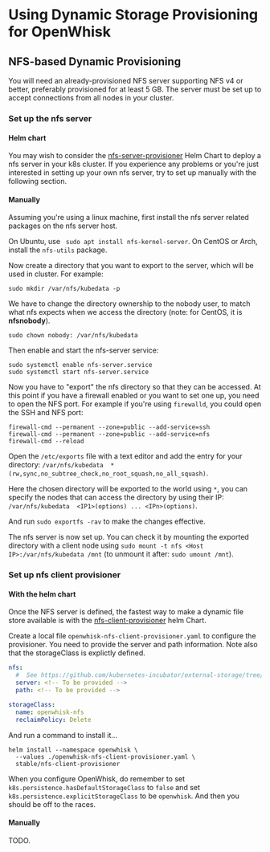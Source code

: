 <!--
#
# Licensed to the Apache Software Foundation (ASF) under one or more
# contributor license agreements.  See the NOTICE file distributed with
# this work for additional information regarding copyright ownership.
# The ASF licenses this file to You under the Apache License, Version 2.0
# (the "License"); you may not use this file except in compliance with
# the License.  You may obtain a copy of the License at
#
#     http://www.apache.org/licenses/LICENSE-2.0
#
# Unless required by applicable law or agreed to in writing, software
# distributed under the License is distributed on an "AS IS" BASIS,
# WITHOUT WARRANTIES OR CONDITIONS OF ANY KIND, either express or implied.
# See the License for the specific language governing permissions and
# limitations under the License.
#
-->

# Using Dynamic Storage Provisioning for OpenWhisk

## NFS-based Dynamic Provisioning

You will need an already-provisioned NFS server supporting NFS v4 or better, preferably provisioned for at least 5 GB. The server must be set up to accept connections from all nodes in your cluster.

### Set up the nfs server

#### Helm chart
You may wish to consider the [nfs-server-provisioner](https://github.com/helm/charts/tree/master/stable/nfs-server-provisioner) Helm Chart to deploy a nfs server in your k8s cluster. If you experience any problems or you're just interested in setting up your own nfs server, try to set up manually with the following section.

#### Manually
Assuming you're using a linux machine, first install the nfs server related packages on the nfs server host.

On Ubuntu, use ``` sudo apt install nfs-kernel-server```.
On CentOS or Arch, install the ```nfs-utils``` package.

Now create a directory that you want to export to the server, which will be used in cluster. For example:
```
sudo mkdir /var/nfs/kubedata -p
```
We have to change the directory ownership to the nobody user, to match what nfs expects when we access the directory (note: for CentOS, it is **nfsnobody**).
```
sudo chown nobody: /var/nfs/kubedata
```

Then enable and start the nfs-server service:
```
sudo systemctl enable nfs-server.service
sudo systemctl start nfs-server.service
```

Now you have to "export" the nfs directory so that they can be accessed. At this point if you have a firewall enabled or you want to set one up, you need to open the NFS port. For example if you're using `firewalld`, you could open the SSH and NFS port:
```
firewall-cmd --permanent --zone=public --add-service=ssh
firewall-cmd --permanent --zone=public --add-service=nfs
firewall-cmd --reload
```

Open the `/etc/exports` file with a text editor and add the entry for your directory:
`/var/nfs/kubedata  *(rw,sync,no_subtree_check,no_root_squash,no_all_squash)`.

Here the chosen directory will be exported to the world using `*`, you can specify the nodes that can access the directory by using their IP: `/var/nfs/kubedata  <IP1>(options) ... <IPn>(options)`.

And run `sudo exportfs -rav` to make the changes effective.

The nfs server is now set up. You can check it by mounting the exported directory with a client node using `sudo mount -t nfs <Host IP>:/var/nfs/kubedata /mnt` (to unmount it after: `sudo umount /mnt`).

### Set up nfs client provisioner 

#### With the helm chart

Once the NFS server is defined, the fastest way to make a dynamic file store
available is with the
[nfs-client-provisioner](https://github.com/helm/charts/tree/master/stable/nfs-client-provisioner)
helm Chart.

Create a local file `openwhisk-nfs-client-provisioner.yaml` to configure the
provisioner.  You need to provide the server and path information.  Note also
that the storageClass is explictly defined.

```yaml
nfs:
  #  See https://github.com/kubernetes-incubator/external-storage/tree/master/nfs-client
  server: <!-- To be provided -->
  path: <!-- To be provided -->

storageClass:
  name: openwhisk-nfs
  reclaimPolicy: Delete
```

And run a command to install it...
```
helm install --namespace openwhisk \
  --values ./openwhisk-nfs-client-provisioner.yaml \
  stable/nfs-client-provisioner
```

When you configure OpenWhisk, do remember to set
`k8s.persistence.hasDefaultStorageClass` to `false` and set
`k8s.persistence.explicitStorageClass` to be `openwhisk`.
And then you should be off to the races.

#### Manually

TODO.